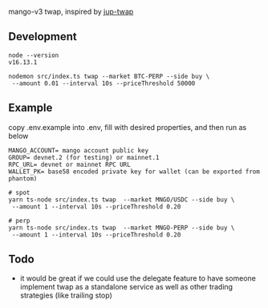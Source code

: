 mango-v3 twap, inspired by [jup-twap](https://github.com/gopartyparrot/jup-twap)

## Development
```
node --version
v16.13.1

nodemon src/index.ts twap --market BTC-PERP --side buy \
 --amount 0.01 --interval 10s --priceThreshold 50000
```

## Example
copy .env.example into .env, fill with desired properties, and then run as below

```
MANGO_ACCOUNT= mango account public key
GROUP= devnet.2 (for testing) or mainnet.1
RPC_URL= devnet or mainnet RPC URL
WALLET_PK= base58 encoded private key for wallet (can be exported from phantom)
```

```
# spot
yarn ts-node src/index.ts twap  --market MNGO/USDC --side buy \
 --amount 1 --interval 10s --priceThreshold 0.20
```
```
# perp
yarn ts-node src/index.ts twap  --market MNGO-PERP --side buy \
 --amount 1 --interval 10s --priceThreshold 0.20
  ```

## Todo
* it would be great if we could use the delegate feature to have someone implement twap as a standalone service as well as other trading strategies (like trailing stop)